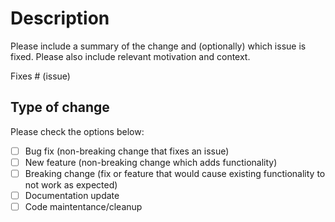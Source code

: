 # Description

Please include a summary of the change and (optionally) which issue is fixed. Please also include
relevant motivation and context.

Fixes # (issue)

## Type of change

Please check the options below:

- [ ] Bug fix (non-breaking change that fixes an issue)
- [ ] New feature (non-breaking change which adds functionality)
- [ ] Breaking change (fix or feature that would cause existing functionality to not work as expected)
- [ ] Documentation update
- [ ] Code maintentance/cleanup
